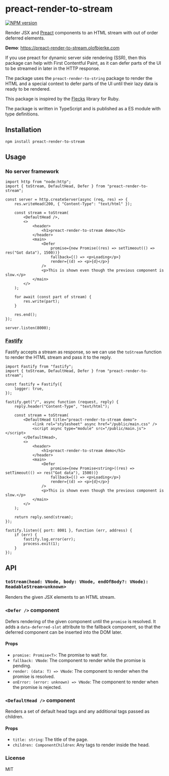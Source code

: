 # preact-render-to-stream

[![NPM
version](https://img.shields.io/npm/v/preact-render-to-stream.svg?style=flat)](https://www.npmjs.com/package/preact-render-to-stream)

Render JSX and [Preact](https://github.com/preactjs/preact) components to an HTML stream with out of order deferred elements.

**Demo**: https://preact-render-to-stream.olofbjerke.com

If you use preact for dynamic server side rendering (SSR), then this package can help with First Contentful Paint, as it can defer parts of the UI to be streamed in later in the HTTP response.

The package uses the `preact-render-to-string` package to render the HTML and a special context to defer parts of the UI until their lazy data is ready to be rendered.

This package is inspired by the [Flecks](https://github.com/phlex-ruby/flecks) library for Ruby.

The package is written in TypeScript and is published as a ES module with type definitions.

## Installation

```
npm install preact-render-to-stream
```

## Usage

### No server framework

```tsx
import http from "node:http";
import { toStream, DefaultHead, Defer } from "preact-render-to-stream";

const server = http.createServer(async (req, res) => {
    res.writeHead(200, { "Content-Type": "text/html" });

    const stream = toStream(
        <DefaultHead />,
        <>
            <header>
                <h1>preact-render-to-stream demo</h1>
            </header>
            <main>
                <Defer
                    promise={new Promise((res) => setTimeout(() => res("Got data"), 1500))}
                    fallback={() => <p>Loading</p>}
                    render={(d) => <p>{d}</p>}
                />
                <p>This is shown even though the previous component is slow.</p>
            </main>
        </>
    );

    for await (const part of stream) {
        res.write(part);
    }

    res.end();
});

server.listen(8000);
```

### [Fastify](https://github.com/fastify/fastify)

Fastify accepts a stream as response, so we can use the `toStream` function to render the HTML stream and pass it to the reply.

```tsx
import Fastify from "fastify";
import { toStream, DefaultHead, Defer } from "preact-render-to-stream";

const fastify = Fastify({
    logger: true,
});

fastify.get("/", async function (request, reply) {
    reply.header("Content-Type", "text/html");

    const stream = toStream(
        <DefaultHead title="preact-render-to-stream demo">
            <link rel="stylesheet" async href="/public/main.css" />
            <script async type="module" src="/public/main.js"></script>
        </DefaultHead>,
        <>
            <header>
                <h1>preact-render-to-stream demo</h1>
            </header>
            <main>
                <Defer
                    promise={new Promise<string>((res) => setTimeout(() => res("Got data"), 1500))}
                    fallback={() => <p>Loading</p>}
                    render={(d) => <p>{d}</p>}
                />
                <p>This is shown even though the previous component is slow.</p>
            </main>
        </>
    );

    return reply.send(stream);
});

fastify.listen({ port: 8001 }, function (err, address) {
    if (err) {
        fastify.log.error(err);
        process.exit(1);
    }
});

```

## API

### `toStream(head: VNode, body: VNode, endOfBody?: VNode): ReadableStream<unknown>`

Renders the given JSX elements to an HTML stream.

### `<Defer />` component

Defers rendering of the given component until the `promise` is resolved. It adds a `data-deferred-slot` attribute to the fallback component, so that the deferred component can be inserted into the DOM later.

#### Props

-   `promise: Promise<T>`: The promise to wait for.
-   `fallback: VNode`: The component to render while the promise is pending.
-   `render: (data: T) => VNode`: The component to render when the promise is resolved.
-   `onError: (error: unknown) => VNode`: The component to render when the promise is rejected.

### `<DefaultHead />` component

Renders a set of default head tags and any additional tags passed as children.

#### Props

-   `title: string`: The title of the page.
-   `children: ComponentChildren`: Any tags to render inside the head.

### License

MIT
